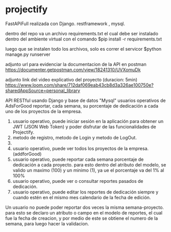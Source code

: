 # projectify
FastAPiFull realizada con Django. restframework , mysql.

dentro del repo va un archivo requirements.txt el cual debe ser instalado dentro del ambiente virtual con el comando $pip install -r requirements.txt

luego que se instalen todo los archivos, solo es correr el servicor $python manage.py runserver

adjunto url para evidenciar la documentacion de la API en postman
https://documenter.getpostman.com/view/18241310/UVXomuDk

adjunto link del video explicativo del proyecto (duracion: 5min)
https://www.loom.com/share/712daf069eab43cb8d3a326ae100750e?sharedAppSource=personal_library

 API RESTful usando Django y  base de datos "Mysql"  usuarios operativos de AdsForGood reportar, cada semana, su porcentaje de dedicación a cada uno de los   proyectos de la empresa.

1. usuario operativo, puede iniciar sesión en la aplicación para obtener un JWT (JSON Web Token) y poder disfrutar de las funcionalidades de Projectify.
2. metodo de registro, metodo de Login y metodo de LogOut.
3. 
4. usuario operativo, puede ver todos los proyectos de la empresa.(addforGood)
5. usuario operativo, puede reportar cada semana porcentaje de dedicación a
cada proyecto.
para esto dentro del atributo del modelo, se valido un maximo (100) y un minimo (1), ya ue el porcentaje va del 1% al 100%
4. usuario operativo, puede ver o consultar reportes pasados de dedicación.
5. usuario operativo, puede editar los reportes de dedicación siempre y
cuando estén en el mismo mes calendario de la fecha de edición.

 Un usuario no puede poder reportar dos veces la misma semana-proyecto.
para esto se declaro un atributo o campo en el modelo de reportes, el cual fue la fecha de creacion, y por medio de este se obtiene el numero de la semana,
para luego hacer la validacion.
